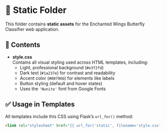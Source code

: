 # 📁 Static Folder

This folder contains **static assets** for the Enchanted Wings Butterfly Classifier web application.

## 🎨 Contents

- **style.css**  
  Contains all visual styling used across HTML templates, including:
  - Light, professional background (`#e3f2fd`)
  - Dark text (`#1a237e`) for contrast and readability
  - Accent color (`#00796b`) for elements like labels
  - Button styling (default and hover states)
  - Uses the `'Nunito'` font from Google Fonts

## ✅ Usage in Templates

All templates include this CSS using Flask’s `url_for()` method:

```html
<link rel="stylesheet" href="{{ url_for('static', filename='style.css') }}">
